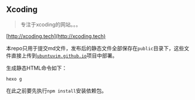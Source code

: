 
## Xcoding

> 专注于xcoding的网站。。。

[http://xcoding.tech](http://xcoding.tech)


本repo只用于提交md文件，发布后的静态文件全部保存在`public`目录下，这些文件直接上传到[`ubuntuvim.github.io`](http://xcoding.tech)项目中部署。


生成静态HTML命令如下：
```shell
hexo g
```

在此之前要先执行`npm install`安装依赖包。
